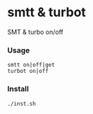 # smtt & turbot
SMT & turbo on/off 

### Usage
```
smtt on|off|get
turbot on|off
```
### Install
```
./inst.sh
```
